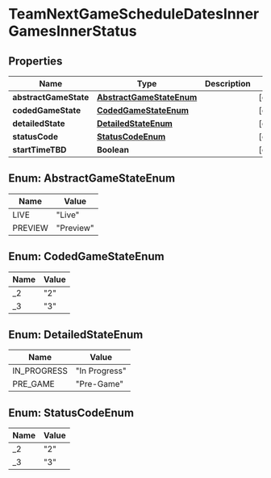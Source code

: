 

# TeamNextGameScheduleDatesInnerGamesInnerStatus


## Properties

| Name | Type | Description | Notes |
|------------ | ------------- | ------------- | -------------|
|**abstractGameState** | [**AbstractGameStateEnum**](#AbstractGameStateEnum) |  |  [optional] |
|**codedGameState** | [**CodedGameStateEnum**](#CodedGameStateEnum) |  |  [optional] |
|**detailedState** | [**DetailedStateEnum**](#DetailedStateEnum) |  |  [optional] |
|**statusCode** | [**StatusCodeEnum**](#StatusCodeEnum) |  |  [optional] |
|**startTimeTBD** | **Boolean** |  |  [optional] |



## Enum: AbstractGameStateEnum

| Name | Value |
|---- | -----|
| LIVE | &quot;Live&quot; |
| PREVIEW | &quot;Preview&quot; |



## Enum: CodedGameStateEnum

| Name | Value |
|---- | -----|
| _2 | &quot;2&quot; |
| _3 | &quot;3&quot; |



## Enum: DetailedStateEnum

| Name | Value |
|---- | -----|
| IN_PROGRESS | &quot;In Progress&quot; |
| PRE_GAME | &quot;Pre-Game&quot; |



## Enum: StatusCodeEnum

| Name | Value |
|---- | -----|
| _2 | &quot;2&quot; |
| _3 | &quot;3&quot; |



